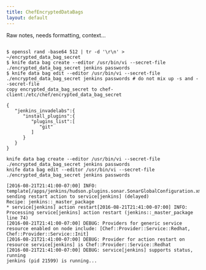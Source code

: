 ```yaml
---
title: ChefEncryptedDataBags
layout: default
---
```


Raw notes, needs formatting, context...

    ​
    $ openssl rand -base64 512 | tr -d '\r\n' > ~/encrypted_data_bag_secret
    $ knife data bag create --editor /usr/bin/vi --secret-file ./encrypted_data_bag_secret jenkins passwords
    $ knife data bag edit --editor /usr/bin/vi --secret-file ./encrypted_data_bag_secret jenkins passwords # do not mix up -s and --secret-file
    copy encrypted_data_bag_secret to chef-client:/etc/chef/encrypted_data_bag_secret

    {  
       "jenkins_invadelabs":{  
          "install_plugins":{  
             "plugins_list":[  
                "git"
             ]
          }
       }
    }

    knife data bag create --editor /usr/bin/vi --secret-file ./encrypted_data_bag_secret jenkins passwords
    knife data bag edit --editor /usr/bin/vi --secret-file ./encrypted_data_bag_secret jenkins passwords

    [2016-08-21T21:41:00-07:00] INFO: template[/apps/jenkins/hudson.plugins.sonar.SonarGlobalConfiguration.xml] sending restart action to service[jenkins] (delayed)
    Recipe: jenkins::_master_package
    * service[jenkins] action restart[2016-08-21T21:41:00-07:00] INFO: Processing service[jenkins] action restart (jenkins::_master_package line 74)
    [2016-08-21T21:41:00-07:00] DEBUG: Providers for generic service resource enabled on node include: [Chef::Provider::Service::Redhat, Chef::Provider::Service::Init]
    [2016-08-21T21:41:00-07:00] DEBUG: Provider for action restart on resource service[jenkins] is Chef::Provider::Service::Redhat
    [2016-08-21T21:41:00-07:00] DEBUG: service[jenkins] supports status, running
    jenkins (pid 21599) is running...
